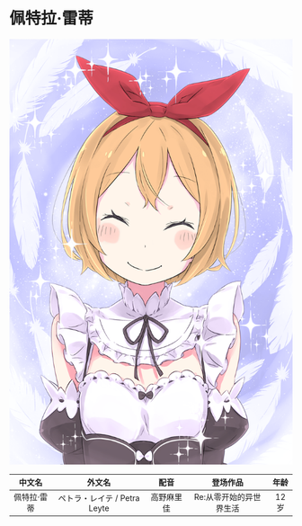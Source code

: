 # 佩特拉·雷蒂

![](001.png)

中文名|外文名|配音|登场作品|年龄
:-:|:-:|:-:|:-:|:-:
佩特拉·雷蒂|ペトラ・レイテ / Petra Leyte|高野麻里佳|Re:从零开始的异世界生活|12岁
